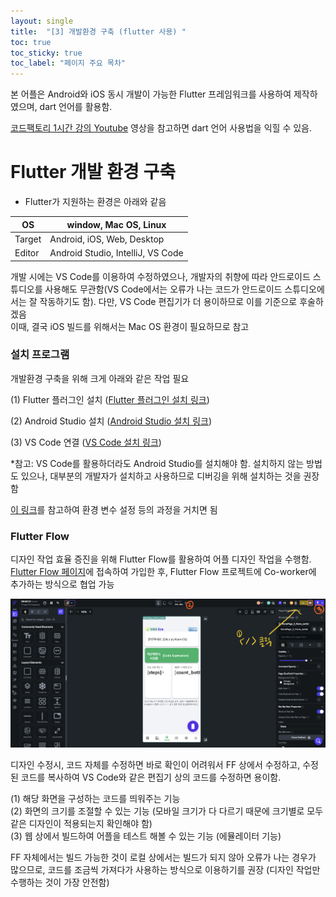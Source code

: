 ```yaml
---
layout: single
title:  "[3] 개발환경 구축 (flutter 사용) "
toc: true
toc_sticky: true
toc_label: "페이지 주요 목차"
---
```


본 어플은 Android와 iOS 동시 개발이 가능한 Flutter 프레임워크를 사용하여 제작하였으며, dart 언어를 활용함.

[코드팩토리 1시간 강의 Youtube](https://www.youtube.com/watch?v=3Ck42C2ZCb8)
영상을 참고하면 dart 언어 사용법을 익힐 수 있음.


#  Flutter 개발 환경 구축

  * Flutter가 지원하는 환경은 아래와 같음

| OS     | window, Mac OS, Linux             |
|--------|-----------------------------------|
| Target | Android, iOS, Web, Desktop        |
| Editor | Android Studio, IntelliJ, VS Code |

  개발 시에는 VS Code를 이용하여 수정하였으나, 개발자의 취향에 따라 안드로이드 스튜디오를 
사용해도 무관함(VS Code에서는 오류가 나는 코드가 안드로이드 스튜디오에서는 
잘 작동하기도 함). 다만, VS Code 편집기가 더 용이하므로 이를 기준으로 후술하겠음   
  이때, 결국 iOS 빌드를 위해서는 Mac OS 환경이 필요하므로 참고

### 설치 프로그램

개발환경 구축을 위해 크게 아래와 같은 작업 필요

(1) Flutter 플러그인 설치
([Flutter 플러그인 설치 링크](https://docs.flutter.dev/get-started/install))

(2) Android Studio 설치 
([Android Studio 설치 링크](https://developer.android.com/studio?hl=ko))

(3) VS Code 연결
([VS Code 설치 링크](https://code.visualstudio.com/download))

*참고: VS Code를 활용하더라도 Android Studio를 설치해야 함. 
설치하지 않는 방법도 있으나, 대부분의 개발자가 설치하고 사용하므로 
디버깅을 위해 설치하는 것을 권장함

[이 링크](https://breath-codedive.tistory.com/entry/Flutter-%ED%94%8C%EB%9F%AC%ED%84%B0-VS-Code-%EA%B0%9C%EB%B0%9C%ED%99%98%EA%B2%BD-%EC%84%B8%ED%8C%85-Windows)를 
참고하여 환경 변수 설정 등의 과정을 거치면 됨


### Flutter Flow
디자인 작업 효율 증진을 위해 Flutter Flow를 활용하여 어플 디자인 작업을 수행함.
[Flutter Flow 페이지](https://www.flutterflow.io/?gad_source=1&gclid=CjwKCAiA-Oi7BhA1EiwA2rIu22edVvXSfD3m57aOS50M3Y2XbOddbz3jf1js3QYbcW1tJOCcM6QyYhoCnAwQAvD_BwE
)에 접속하여 가입한 후, Flutter Flow 프로젝트에 Co-worker에 추가하는 방식으로 협업 가능

![Flutter Flow](https://github.com/rhn5121/rhn5121.github.io/blob/master/_posts/images/Flutter%20Flow.png?raw=true)

디자인 수정시, 코드 자체를 수정하면 바로 확인이 어려워서 FF 상에서 수정하고, 수정된 코드를 복사하여 VS Code와 같은 편집기 상의 코드를 수정하면 용이함.

(1) 해당 화면을 구성하는 코드를 띄워주는 기능   
(2) 화면의 크기를 조절할 수 있는 기능 (모바일 크기가 다 다르기 때문에 크기별로 모두 같은 디자인이 적용되는지 확인해야 함)   
(3) 웹 상에서 빌드하여 어플을 테스트 해볼 수 있는 기능 (에뮬레이터 기능)


FF 자체에서는 빌드 가능한 것이 로컬 상에서는 빌드가 되지 않아 오류가 나는 경우가 많으므로, 코드를 조금씩 가져다가 사용하는 방식으로 이용하기를 권장 (디자인 작업만 수행하는 것이 가장 안전함)

